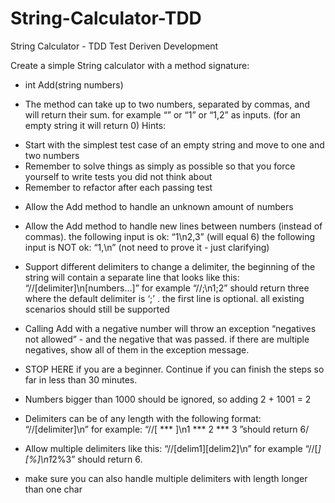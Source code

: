 # String-Calculator-TDD
String Calculator - TDD
Test Deriven Development


Create a simple String calculator with a method signature:

- int Add(string numbers)

- The method can take up to two numbers, separated by commas, and will return their sum. 
for example “” or “1” or “1,2” as inputs.
(for an empty string it will return 0) 
Hints:

 * Start with the simplest test case of an empty string and move to one and two numbers
 * Remember to solve things as simply as possible so that you force yourself to write tests you did not think about
 * Remember to refactor after each passing test

- Allow the Add method to handle an unknown amount of numbers

- Allow the Add method to handle new lines between numbers (instead of commas).
the following input is ok: “1\n2,3” (will equal 6)
the following input is NOT ok: “1,\n” (not need to prove it - just clarifying)

- Support different delimiters
to change a delimiter, the beginning of the string will contain a separate line that looks like this: “//[delimiter]\n[numbers…]” for example “//;\n1;2” should return three where the default delimiter is ‘;’ .
the first line is optional. all existing scenarios should still be supported

- Calling Add with a negative number will throw an exception “negatives not allowed” - and the negative that was passed. 
if there are multiple negatives, show all of them in the exception message.

- STOP HERE if you are a beginner. Continue if you can finish the steps so far in less than 30 minutes.

- Numbers bigger than 1000 should be ignored, so adding 2 + 1001 = 2

- Delimiters can be of any length with the following format: “//[delimiter]\n” for example: “//[ *** ]\n1 *** 2 *** 3 ”should return 6/

- Allow multiple delimiters like this: “//[delim1][delim2]\n” for example “//[*][%]\n1*2%3” should return 6.

- make sure you can also handle multiple delimiters with length longer than one char

